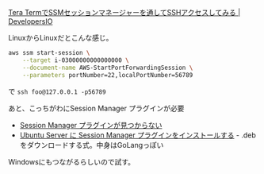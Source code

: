[Tera TermでSSMセッションマネージャーを通してSSHアクセスしてみる | DevelopersIO](https://dev.classmethod.jp/articles/teraterm-ssm-session-manager-ssh/)

LinuxからLinuxだとこんな感じ。

```bash
aws ssm start-session \
    --target i-03000000000000000 \
    --document-name AWS-StartPortForwardingSession \
    --parameters portNumber=22,localPortNumber=56789
```

で `ssh foo@127.0.0.1 -p56789`

あと、こっちがわにSession Manager プラグインが必要

- [Session Manager プラグインが見つからない](https://docs.aws.amazon.com/ja_jp/systems-manager/latest/userguide/session-manager-troubleshooting.html#plugin-not-found)
- [Ubuntu Server に Session Manager プラグインをインストールする](https://docs.aws.amazon.com/ja_jp/systems-manager/latest/userguide/session-manager-working-with-install-plugin.html#install-plugin-debian) - .debをダウンロードする式。中身はGoLangっぽい

Windowsにもつながるらしいので試す。
